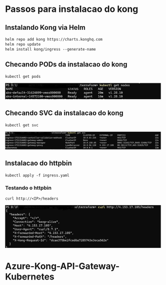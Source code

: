 # Passos para instalacao do kong

## Instalando Kong via Helm
```shell
helm repo add kong https://charts.konghq.com
helm repo update
helm install kong/ingress --generate-name
```

## Checando PODs da instalacao do kong
```shell
kubectl get pods
```
![pods](/assets/pods.png)

## Checando SVC da instalacao do kong
```shell
kubectl get svc
```
![svcs](/assets/svcs.png)

## Instalacao do httpbin
```shell
kubectl apply -f ingress.yaml
```

### Testando o httpbin
```shell
curl http://<IP>/headers

```
![curl](/assets/curl.png)
# Azure-Kong-API-Gateway-Kubernetes
